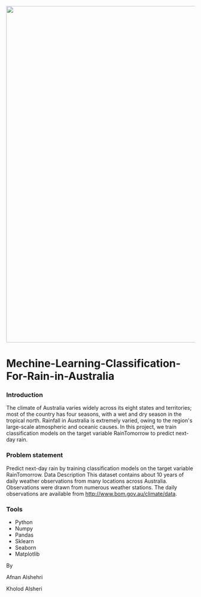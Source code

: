 <img src ="https://nespclimate.com.au/wp-content/uploads/2018/06/feature_BoM-storm30.jpg" 
width="900">
# Mechine-Learning-Classification-For-Rain-in-Australia 

### Introduction

The climate of Australia varies widely across its eight states and territories; most of the country has four seasons, with a wet and dry season in the tropical north.
Rainfall in Australia is extremely varied, owing to the region's large-scale atmospheric and oceanic causes. In this project, we train classification models on the target variable RainTomorrow to predict next-day rain.



### Problem statement

Predict next-day rain by training classification models on the target variable RainTomorrow.
   Data Description
This dataset contains about 10 years of daily weather observations from many locations across Australia.
Observations were drawn from numerous weather stations. The daily observations are available from http://www.bom.gov.au/climate/data.

 ### Tools

-	Python
-	Numpy
-	Pandas
-	Sklearn
-	Seaborn
-	Matplotlib






By

Afnan Alshehri

Kholod Alsheri
